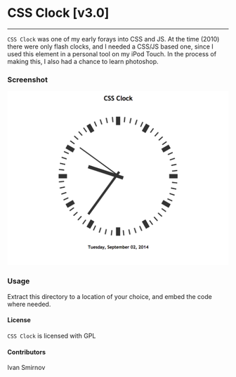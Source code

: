 # CSS Clock [v3.0]
***


`CSS Clock` was one of my early forays into CSS and JS. At the time (2010) there were only flash clocks, and I needed a CSS/JS based one, since I used this element in a personal tool on my iPod Touch. In the process of making this, I also had a chance to learn photoshop.


### Screenshot

![screenshot](screenshot.png)


### Usage

Extract this directory to a location of your choice, and embed the code where needed.


#### License

`CSS Clock` is licensed with GPL

#### Contributors

Ivan Smirnov
